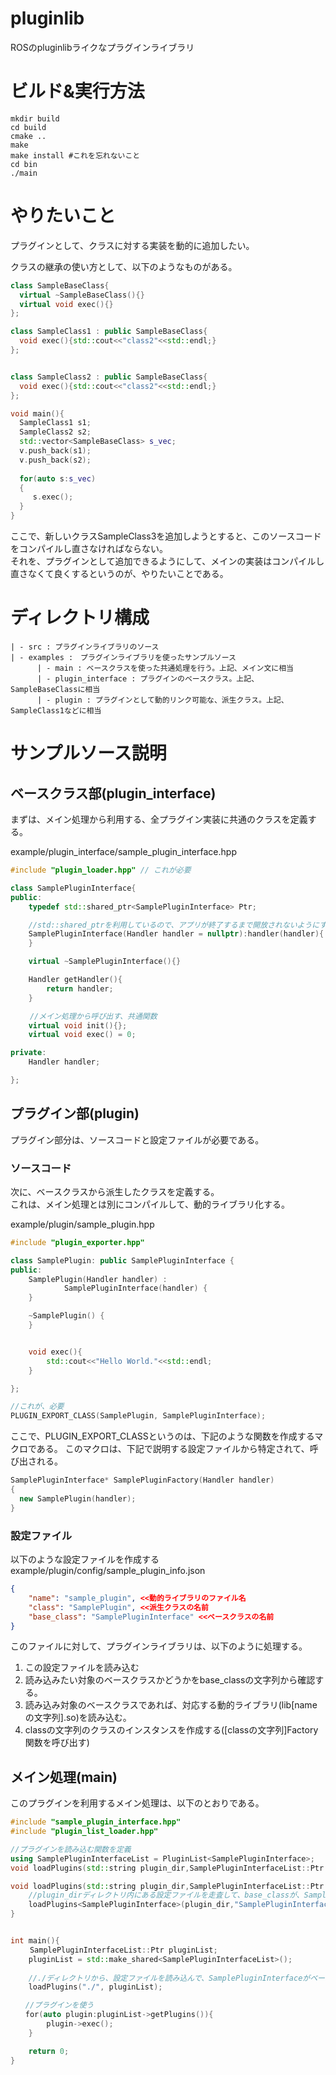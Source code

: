 # pluginlib
ROSのpluginlibライクなプラグインライブラリ

# ビルド&実行方法
```shell
mkdir build
cd build
cmake ..
make
make install #これを忘れないこと
cd bin
./main
```

# やりたいこと

プラグインとして、クラスに対する実装を動的に追加したい。  

クラスの継承の使い方として、以下のようなものがある。
```cpp
class SampleBaseClass{
  virtual ~SampleBaseClass(){}
  virtual void exec(){}
};

class SampleClass1 : public SampleBaseClass{
  void exec(){std::cout<<"class2"<<std::endl;}
};


class SampleClass2 : public SampleBaseClass{
  void exec(){std::cout<<"class2"<<std::endl;}
};

void main(){
  SampleClass1 s1;
  SampleClass2 s2;
  std::vector<SampleBaseClass> s_vec;
  v.push_back(s1);
  v.push_back(s2);
  
  for(auto s:s_vec)
  {
     s.exec();
  }
}
```

ここで、新しいクラスSampleClass3を追加しようとすると、このソースコードをコンパイルし直さなければならない。  
それを、プラグインとして追加できるようにして、メインの実装はコンパイルし直さなくて良くするというのが、やりたいことである。

# ディレクトリ構成
```
| - src : プラグインライブラリのソース  
| - examples :　プラグインライブラリを使ったサンプルソース  
　　　 | - main : ベースクラスを使った共通処理を行う。上記、メイン文に相当  
      | - plugin_interface : プラグインのベースクラス。上記、SampleBaseClassに相当  
      | - plugin : プラグインとして動的リンク可能な、派生クラス。上記、SampleClass1などに相当
```

# サンプルソース説明

## ベースクラス部(plugin_interface)
まずは、メイン処理から利用する、全プラグイン実装に共通のクラスを定義する。

example/plugin_interface/sample_plugin_interface.hpp
```cpp
#include "plugin_loader.hpp" // これが必要

class SamplePluginInterface{
public:
    typedef std::shared_ptr<SamplePluginInterface> Ptr;

    //std::shared_ptrを利用しているので、アプリが終了するまで開放されないようにするために、ハンドラが必要)
    SamplePluginInterface(Handler handler = nullptr):handler(handler){
    }

    virtual ~SamplePluginInterface(){}

    Handler getHandler(){
        return handler;
    }

　　 //メイン処理から呼び出す、共通関数
    virtual void init(){};
    virtual void exec() = 0;

private:
    Handler handler;

};
```

## プラグイン部(plugin)
プラグイン部分は、ソースコードと設定ファイルが必要である。

### ソースコード
次に、ベースクラスから派生したクラスを定義する。  
これは、メイン処理とは別にコンパイルして、動的ライブラリ化する。  

example/plugin/sample_plugin.hpp
```cpp
#include "plugin_exporter.hpp"

class SamplePlugin: public SamplePluginInterface {
public:
    SamplePlugin(Handler handler) :
            SamplePluginInterface(handler) {
    }

    ~SamplePlugin() {
    }


    void exec(){
        std::cout<<"Hello World."<<std::endl;
    }

};

//これが、必要
PLUGIN_EXPORT_CLASS(SamplePlugin, SamplePluginInterface);
```

ここで、PLUGIN_EXPORT_CLASSというのは、下記のような関数を作成するマクロである。
このマクロは、下記で説明する設定ファイルから特定されて、呼び出される。
```cpp
SamplePluginInterface* SamplePluginFactory(Handler handler)
{
  new SamplePlugin(handler);
}
```


### 設定ファイル
以下のような設定ファイルを作成する  
example/plugin/config/sample_plugin_info.json  
```json
{
    "name": "sample_plugin", <<動的ライブラリのファイル名
    "class": "SamplePlugin", <<派生クラスの名前
    "base_class": "SamplePluginInterface" <<ベースクラスの名前
}
```

このファイルに対して、プラグインライブラリは、以下のように処理する。  

1. この設定ファイルを読み込む
2. 読み込みたい対象のベースクラスかどうかをbase_classの文字列から確認する。
3. 読み込み対象のベースクラスであれば、対応する動的ライブラリ(lib[nameの文字列].so)を読み込む。
4. classの文字列のクラスのインスタンスを作成する([classの文字列]Factory関数を呼び出す)

## メイン処理(main)

このプラグインを利用するメイン処理は、以下のとおりである。
``` cpp
#include "sample_plugin_interface.hpp"
#include "plugin_list_loader.hpp"

//プラグインを読み込む関数を定義
using SamplePluginInterfaceList = PluginList<SamplePluginInterface>;
void loadPlugins(std::string plugin_dir,SamplePluginInterfaceList::Ptr panels);

void loadPlugins(std::string plugin_dir,SamplePluginInterfaceList::Ptr panels){
    //plugin_dirディレクトリ内にある設定ファイルを走査して、base_classが、SamplePluginInterfaceのものを読み込む
    loadPlugins<SamplePluginInterface>(plugin_dir,"SamplePluginInterface", panels);
}


int main(){
　　 SamplePluginInterfaceList::Ptr pluginList;
    pluginList = std::make_shared<SamplePluginInterfaceList>();
    
    //./ディレクトリから、設定ファイルを読み込んで、SamplePluginInterfaceがベースクラスのプラグインを、リストに格納する
    loadPlugins("./", pluginList);

　　//プラグインを使う
　　for(auto plugin:pluginList->getPlugins()){
        plugin->exec();
    }

    return 0;
}
```
